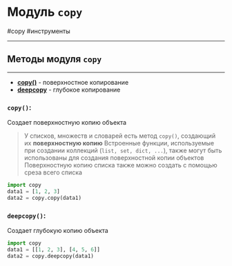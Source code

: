 # Модуль `copy`
#copy #инструменты
***
## Методы модуля `copy`
***
- **[copy()](#copy)** - поверхностное копирование
- **[deepcopy](#deepcopy)** - глубокое копирование

### `copy()`:
Создает поверхностную копию объекта
> У списков, множеств и словарей есть метод `copy()`, создающий их **поверхностную копию**
> Встроенные функции, используемые при создании коллекций (`list, set, dict, ...`), также могут быть использованы для создания поверхностной копии объектов
> Поверхностную копию списка также можно создать с помощью среза всего списка
```python
import copy 
data1 = [1, 2, 3] 
data2 = copy.copy(data1)
```

### `deepcopy()`:
Создает глубокую копию объекта
```python
import copy 
data1 = [[1, 2, 3], [4, 5, 6]] 
data2 = copy.deepcopy(data1)
```